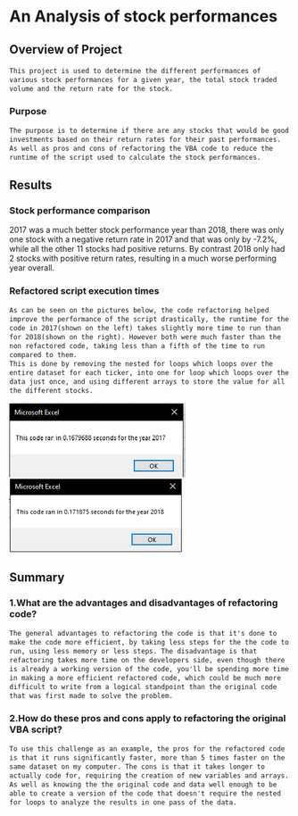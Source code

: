 # An Analysis of stock performances

## Overview of Project
    This project is used to determine the different performances of various stock performances for a given year, the total stock traded volume and the return rate for the stock.
### Purpose
    The purpose is to determine if there are any stocks that would be good investments based on their return rates for their past performances. As well as pros and cons of refactoring the VBA code to reduce the runtime of the script used to calculate the stock performances.

## Results
    
### Stock performance comparison
   2017 was a much better stock performance year than 2018, there was only one stock with a negative return rate in 2017 and that was only by -7.2%, while all the other 11 stocks had positive returns. By contrast 2018 only had 2 stocks with positive return rates, resulting in a much worse performing year overall.
    
### Refactored script execution times
    As can be seen on the pictures below, the code refactoring helped improve the performance of the script drastically, the runtime for the code in 2017(shown on the left) takes slightly more time to run than for 2018(shown on the right). However both were much faster than the non refactored code, taking less than a fifth of the time to run compared to them.
    This is done by removing the nested for loops which loops over the entire dataset for each ticker, into one for loop which loops over the data just once, and using different arrays to store the value for all the different stocks.
    
![](/images/VBA_Challenge_2017.png)
![](/images/VBA_Challenge_2018.png)
## Summary
    
### 1.What are the advantages and disadvantages of refactoring code?
    The general advantages to refactoring the code is that it's done to make the code more efficient, by taking less steps for the the code to run, using less memory or less steps. The disadvantage is that refactoring takes more time on the developers side, even though there is already a working version of the code, you'll be spending more time in making a more efficient refactored code, which could be much more difficult to write from a logical standpoint than the original code that was first made to solve the problem.
### 2.How do these pros and cons apply to refactoring the original VBA script?
    To use this challenge as an example, the pros for the refactored code is that it runs significantly faster, more than 5 times faster on the same dataset on my computer. The cons is that it takes longer to actually code for, requiring the creation of new variables and arrays. As well as knowing the the original code and data well enough to be able to create a version of the code that doesn't require the nested for loops to analyze the results in one pass of the data.



